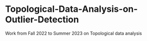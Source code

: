 # Topological-Data-Analysis-on-Outlier-Detection
Work from Fall 2022 to Summer 2023 on Topological data analysis
